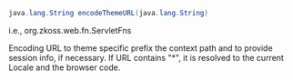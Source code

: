 ``` java
java.lang.String encodeThemeURL(java.lang.String)
```

  
i.e.,
<javadoc method="encodeThemeURL(java.lang.String)">org.zkoss.web.fn.ServletFns</javadoc>

Encoding URL to theme specific prefix the context path and to provide
session info, if necessary. If URL contains "\*", it is resolved to the
current Locale and the browser code.


